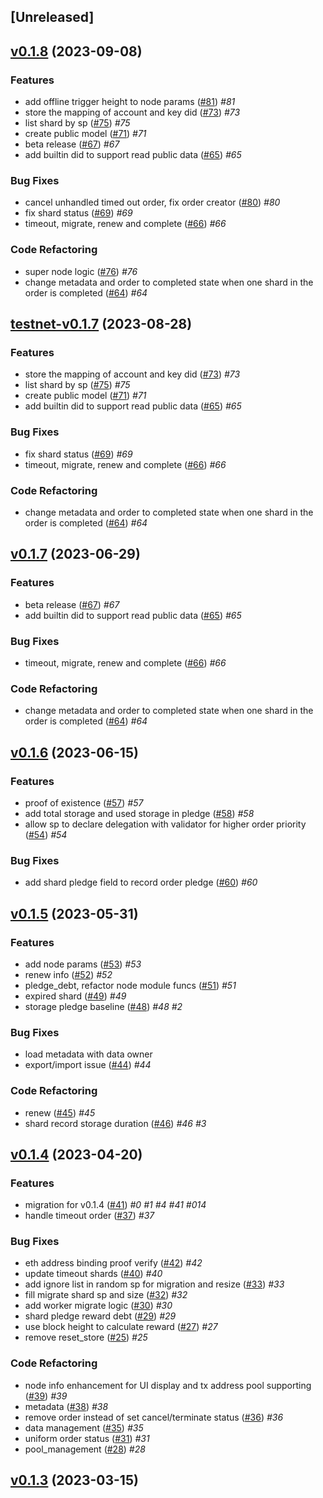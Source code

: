 <a name="unreleased"></a>
## [Unreleased]


<a name="v0.1.8"></a>
## [v0.1.8](https://github.com/SAONetwork/sao-consensus/compare/testnet-v0.1.7...v0.1.8) (2023-09-08)

### Features

* add offline trigger height to node params ([#81](https://github.com/SAONetwork/sao-consensus/issues/81))  *#81* 
* store the mapping of account and key did ([#73](https://github.com/SAONetwork/sao-consensus/issues/73))  *#73* 
* list shard by sp ([#75](https://github.com/SAONetwork/sao-consensus/issues/75))  *#75* 
* create public model ([#71](https://github.com/SAONetwork/sao-consensus/issues/71))  *#71* 
* beta release ([#67](https://github.com/SAONetwork/sao-consensus/issues/67))  *#67* 
* add builtin did to support read public data ([#65](https://github.com/SAONetwork/sao-consensus/issues/65))  *#65* 

### Bug Fixes

* cancel unhandled timed out order,  fix order creator ([#80](https://github.com/SAONetwork/sao-consensus/issues/80))  *#80* 
* fix shard status  ([#69](https://github.com/SAONetwork/sao-consensus/issues/69))  *#69* 
* timeout, migrate, renew and complete  ([#66](https://github.com/SAONetwork/sao-consensus/issues/66))  *#66* 

### Code Refactoring

*  super node logic ([#76](https://github.com/SAONetwork/sao-consensus/issues/76))  *#76* 
* change metadata and order to completed state when one shard in the order is completed ([#64](https://github.com/SAONetwork/sao-consensus/issues/64))  *#64* 


<a name="testnet-v0.1.7"></a>
## [testnet-v0.1.7](https://github.com/SAONetwork/sao-consensus/compare/v0.1.7...testnet-v0.1.7) (2023-08-28)

### Features

* store the mapping of account and key did ([#73](https://github.com/SAONetwork/sao-consensus/issues/73))  *#73* 
* list shard by sp ([#75](https://github.com/SAONetwork/sao-consensus/issues/75))  *#75* 
* create public model ([#71](https://github.com/SAONetwork/sao-consensus/issues/71))  *#71* 
* add builtin did to support read public data ([#65](https://github.com/SAONetwork/sao-consensus/issues/65))  *#65* 

### Bug Fixes

* fix shard status  ([#69](https://github.com/SAONetwork/sao-consensus/issues/69))  *#69* 
* timeout, migrate, renew and complete  ([#66](https://github.com/SAONetwork/sao-consensus/issues/66))  *#66* 

### Code Refactoring

* change metadata and order to completed state when one shard in the order is completed ([#64](https://github.com/SAONetwork/sao-consensus/issues/64))  *#64* 


<a name="v0.1.7"></a>
## [v0.1.7](https://github.com/SAONetwork/sao-consensus/compare/v0.1.6...v0.1.7) (2023-06-29)

### Features

* beta release ([#67](https://github.com/SAONetwork/sao-consensus/issues/67))  *#67* 
* add builtin did to support read public data ([#65](https://github.com/SAONetwork/sao-consensus/issues/65))  *#65* 

### Bug Fixes

* timeout, migrate, renew and complete  ([#66](https://github.com/SAONetwork/sao-consensus/issues/66))  *#66* 

### Code Refactoring

* change metadata and order to completed state when one shard in the order is completed ([#64](https://github.com/SAONetwork/sao-consensus/issues/64))  *#64* 


<a name="v0.1.6"></a>
## [v0.1.6](https://github.com/SAONetwork/sao-consensus/compare/v0.1.5...v0.1.6) (2023-06-15)

### Features

* proof of existence ([#57](https://github.com/SAONetwork/sao-consensus/issues/57))  *#57* 
* add total storage and used storage in pledge ([#58](https://github.com/SAONetwork/sao-consensus/issues/58))  *#58* 
* allow sp to declare delegation with validator for higher order priority ([#54](https://github.com/SAONetwork/sao-consensus/issues/54))  *#54* 

### Bug Fixes

* add shard pledge field to record order pledge ([#60](https://github.com/SAONetwork/sao-consensus/issues/60))  *#60* 


<a name="v0.1.5"></a>
## [v0.1.5](https://github.com/SAONetwork/sao-consensus/compare/v0.1.4...v0.1.5) (2023-05-31)

### Features

* add node params ([#53](https://github.com/SAONetwork/sao-consensus/issues/53))  *#53* 
* renew info ([#52](https://github.com/SAONetwork/sao-consensus/issues/52))  *#52* 
* pledge_debt, refactor node module funcs ([#51](https://github.com/SAONetwork/sao-consensus/issues/51))  *#51* 
* expired shard ([#49](https://github.com/SAONetwork/sao-consensus/issues/49))  *#49* 
* storage pledge baseline ([#48](https://github.com/SAONetwork/sao-consensus/issues/48))  *#48*  *#2* 

### Bug Fixes

* load metadata with data owner 
* export/import issue ([#44](https://github.com/SAONetwork/sao-consensus/issues/44))  *#44* 

### Code Refactoring

* renew ([#45](https://github.com/SAONetwork/sao-consensus/issues/45))  *#45* 
* shard record storage duration ([#46](https://github.com/SAONetwork/sao-consensus/issues/46))  *#46*  *#3* 


<a name="v0.1.4"></a>
## [v0.1.4](https://github.com/SAONetwork/sao-consensus/compare/v0.1.3...v0.1.4) (2023-04-20)

### Features

* migration for v0.1.4 ([#41](https://github.com/SAONetwork/sao-consensus/issues/41))  *#0*  *#1*  *#4*  *#41*  *#014* 
* handle timeout order ([#37](https://github.com/SAONetwork/sao-consensus/issues/37))  *#37* 

### Bug Fixes

* eth address binding proof verify ([#42](https://github.com/SAONetwork/sao-consensus/issues/42))  *#42* 
* update timeout shards ([#40](https://github.com/SAONetwork/sao-consensus/issues/40))  *#40* 
* add ignore list in random sp for migration and resize ([#33](https://github.com/SAONetwork/sao-consensus/issues/33))  *#33* 
* fill migrate shard sp and size ([#32](https://github.com/SAONetwork/sao-consensus/issues/32))  *#32* 
* add worker migrate logic ([#30](https://github.com/SAONetwork/sao-consensus/issues/30))  *#30* 
* shard pledge reward debt ([#29](https://github.com/SAONetwork/sao-consensus/issues/29))  *#29* 
* use block height to calculate reward ([#27](https://github.com/SAONetwork/sao-consensus/issues/27))  *#27* 
* remove reset_store ([#25](https://github.com/SAONetwork/sao-consensus/issues/25))  *#25* 

### Code Refactoring

* node info enhancement for UI display and tx address pool supporting ([#39](https://github.com/SAONetwork/sao-consensus/issues/39))  *#39* 
* metadata ([#38](https://github.com/SAONetwork/sao-consensus/issues/38))  *#38* 
* remove order instead of set cancel/terminate status ([#36](https://github.com/SAONetwork/sao-consensus/issues/36))  *#36* 
* data management ([#35](https://github.com/SAONetwork/sao-consensus/issues/35))  *#35* 
* uniform order status ([#31](https://github.com/SAONetwork/sao-consensus/issues/31))  *#31* 
* pool_management ([#28](https://github.com/SAONetwork/sao-consensus/issues/28))  *#28* 


<a name="v0.1.3"></a>
## [v0.1.3](https://github.com/SAONetwork/sao-consensus/compare/v0.1.2...v0.1.3) (2023-03-15)

